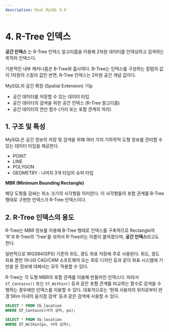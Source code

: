 ```yaml
---
description: Real MySQL 8.0
---
```


# 4. R-Tree 인덱스

**공간 인덱스** 는 R-Tree 인덱스 알고리즘을 이용해 2차원 데이터를 인덱싱하고 검색하는 목적의 인덱스다.

기본적인 내부 메커니즘은 B-Tree와 흡사하다. B-Tree는 인덱스를 구성하는 칼럼의 값이 1차원의 스칼라 값인 반면, R-Tree 인덱스는 2차원 공간 개념 값이다.

MySQL의 공간 확장 (Spatial Extension) 기능

- 공간 데이터를 저장할 수 있는 데이터 타입
- 공간 데이터의 검색을 위한 공간 인덱스 (R-Tree 알고리즘)
- 공간 데이터의 연산 함수 (거리 또는 포함 관계의 처리)

## 1. 구조 및 특성

MySQL은 공간 정보의 저장 및 검색을 위해 여러 가지 기하학적 도형 정보를 관리할 수 있는 데이터 타입을 제공한다.

- POINT
- LINE
- POLYGON
- GEOMETRY : 나머지 3개 타입의 슈퍼 타입


**MBR (Minimum Bounding Rectangle)**

해당 도형을 감싸는 최소 크기의 사각형을 의미한다. 이 사각형들의 포함 관계를 B-Tree 형태로 구현한 인덱스가 R-Tree 인덱스이다.

## 2. R-Tree 인덱스의 용도

R-Tree는 MBR 정보를 이용해 B-Tree 형태로 인덱스를 구축하므로 Rectangle의 'R'과 B-Tree의 'Tree'를 섞어서 R-Tree라는 이름이 붙여졌으며, **공간 인덱스**라고도 한다.

일반적으로 WGS84(GPS) 기준의 위도, 경도 좌표 저장에 주로 사용된다. 위도, 경도 좌표 뿐만 아니라 CAD/CAM 소프트웨어 또는 회로 디자인 등과 같이 좌표 시스템에 기반을 둔 정보에 대해서는 모두 적용할 수 있다.

R-Tree는 각 도형 MBR의 포함 관계를 이용해 만들어진 인덱스다. 따라서 `ST_Contains()` 또는 `ST_Within()` 등과 같은 포함 관계를 비교하는 함수로 검색을 수행하는 경우에만 인덱스를 이용할 수 있다. 대표적으로는 '현재 사용자의 위치로부터 반경 5Km 이내의 음식점 검색' 등과 같은 검색에 사용할 수 있다.

```sql
SELECT * FROM tb_location
WHERE ST_Contains(사각 상자, px);

SELECT * FROM tb_location
WHERE ST_Within(px, 사각 상자);
```
